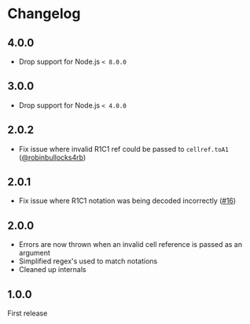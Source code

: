 # Changelog

## 4.0.0

- Drop support for Node.js `< 8.0.0`

## 3.0.0

- Drop support for Node.js `< 4.0.0`

## 2.0.2

- Fix issue where invalid R1C1 ref could be passed to `cellref.toA1` ([@robinbullocks4rb](https://github.com/robinbullocks4rb))

## 2.0.1

- Fix issue where R1C1 notation was being decoded incorrectly ([#16](https://github.com/mike182uk/cellref/issues/16))

## 2.0.0

- Errors are now thrown when an invalid cell reference is passed as an argument
- Simplified regex's used to match notations
- Cleaned up internals

## 1.0.0

First release
